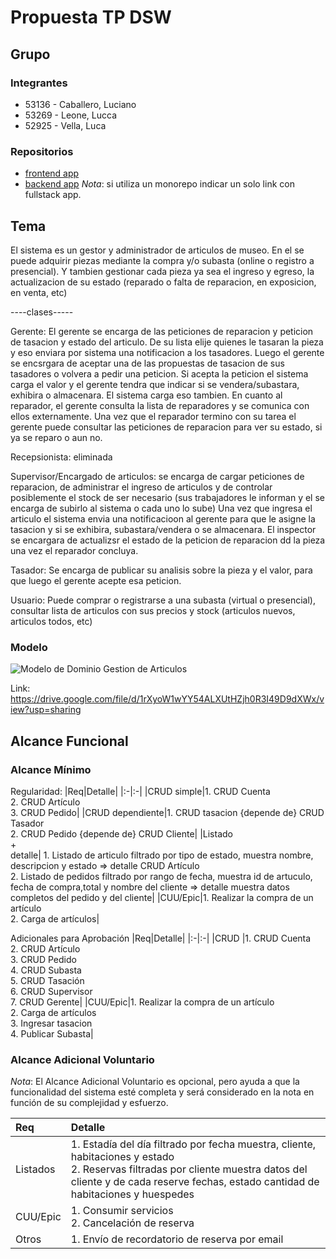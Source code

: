 # Propuesta TP DSW

## Grupo
### Integrantes
* 53136 - Caballero, Luciano
* 53269 - Leone, Lucca
* 52925 - Vella, Luca

### Repositorios
* [frontend app](http://hyperlinkToGihubOrGitlab)
* [backend app](http://hyperlinkToGihubOrGitlab)
*Nota*: si utiliza un monorepo indicar un solo link con fullstack app.

## Tema
El sistema es un gestor y administrador de articulos de museo. En el se puede adquirir piezas mediante la compra y/o subasta (online o registro a presencial).
Y tambien gestionar cada pieza ya sea el ingreso y egreso, la actualizacion de su estado (reparado o falta de reparacion, en exposicion, en venta, etc)

----clases-----

Gerente: El gerente se encarga de las peticiones de reparacion y peticion de tasacion y estado del articulo. De su lista elije quienes le tasaran la pieza y eso enviara por sistema una notificacion a los tasadores. Luego el gerente se encsrgara de aceptar una de las propuestas de tasacion de sus tasadores o  volvera a pedir una peticion. 
Si acepta la peticion el sistema carga el valor y el gerente tendra que indicar si se vendera/subastara, exhibira o almacenara. El sistema carga eso tambien.
En cuanto al reparador, el gerente consulta la lista de reparadores y se comunica con ellos externamente. Una vez que el reparador termino con su tarea el gerente puede consultar las peticiones de reparacion para ver su estado, si ya se reparo o aun no.

Recepsionista: eliminada
 
Supervisor/Encargado de articulos: se encarga de cargar peticiones de reparacion, de administrar el ingreso de articulos y de controlar posiblemente el stock de ser necesario (sus trabajadores le informan y el se encarga de subirlo al sistema o cada uno lo sube)
Una vez que ingresa el articulo el sistema envia una notificacioon al gerente para que le asigne la tasacion y si se exhibira, subastara/vendera o se almacenara.
El inspector se encargara de actualizsr el estado de la peticion de reparacion dd la pieza una vez el reparador concluya.

Tasador: Se encarga de publicar su analisis sobre la pieza y el valor, para que luego el gerente acepte esa peticion.

Usuario: Puede comprar o registrarse a una subasta (virtual o presencial), consultar lista de articulos con sus precios y stock (articulos nuevos, articulos todos, etc)

### Modelo
![Modelo de Dominio Gestion de Articulos](https://github.com/user-attachments/assets/7a5a8f0f-3dc0-4bf9-8dba-3f8cd93005c5)


Link: https://drive.google.com/file/d/1rXyoW1wYY54ALXUtHZjh0R3I49D9dXWx/view?usp=sharing

## Alcance Funcional 

### Alcance Mínimo

Regularidad:
|Req|Detalle|
|:-|:-|
|CRUD simple|1. CRUD Cuenta<br>2. CRUD Artículo<br>3. CRUD Pedido|
|CRUD dependiente|1. CRUD tasacion {depende de} CRUD Tasador<br>2. CRUD Pedido {depende de} CRUD Cliente|
|Listado<br>+<br>detalle| 1. Listado de articulo filtrado por tipo de estado, muestra nombre, descripcion y estado => detalle CRUD Artículo<br> 2. Listado de pedidos filtrado por rango de fecha, muestra id de artuculo, fecha de compra,total y nombre del cliente => detalle muestra datos completos del pedido y del cliente|
|CUU/Epic|1. Realizar la compra de un artículo<br>2. Carga de artículos|


Adicionales para Aprobación
|Req|Detalle|
|:-|:-|
|CRUD |1. CRUD Cuenta<br>2. CRUD Artículo<br>3. CRUD Pedido<br>4. CRUD Subasta<br>5. CRUD Tasación<br>6. CRUD Supervisor<br>7. CRUD Gerente|
|CUU/Epic|1. Realizar la compra de un artículo<br>2. Carga de artículos<br>3. Ingresar tasacion<br>4. Publicar Subasta|


### Alcance Adicional Voluntario

*Nota*: El Alcance Adicional Voluntario es opcional, pero ayuda a que la funcionalidad del sistema esté completa y será considerado en la nota en función de su complejidad y esfuerzo.

|Req|Detalle|
|:-|:-|
|Listados |1. Estadía del día filtrado por fecha muestra, cliente, habitaciones y estado <br>2. Reservas filtradas por cliente muestra datos del cliente y de cada reserve fechas, estado cantidad de habitaciones y huespedes|
|CUU/Epic|1. Consumir servicios<br>2. Cancelación de reserva|
|Otros|1. Envío de recordatorio de reserva por email|


